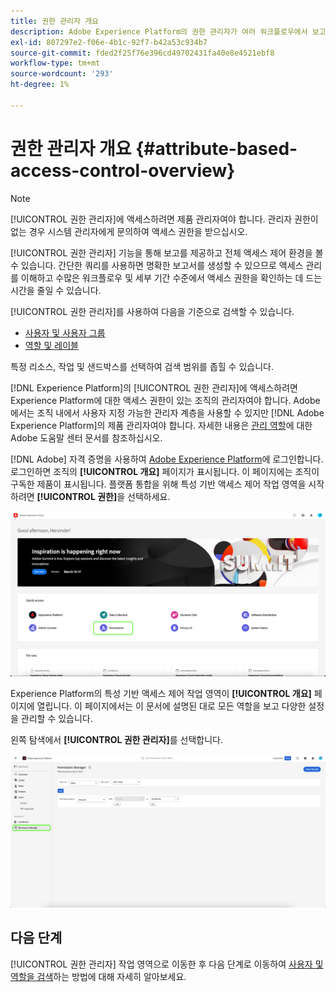 ```yaml
---
title: 권한 관리자 개요
description: Adobe Experience Platform의 권한 관리자가 여러 워크플로우에서 보고서를 생성하는 데 어떻게 도움이 되는지 알아봅니다.
exl-id: 807297e2-f06e-4b1c-92f7-b42a53c934b7
source-git-commit: fded2f25f76e396cd49702431fa40e8e4521ebf8
workflow-type: tm+mt
source-wordcount: '293'
ht-degree: 1%

---
```


# 권한 관리자 개요 {#attribute-based-access-control-overview}

>[!NOTE]
>
>[!UICONTROL 권한 관리자]에 액세스하려면 제품 관리자여야 합니다. 관리자 권한이 없는 경우 시스템 관리자에게 문의하여 액세스 권한을 받으십시오.

[!UICONTROL 권한 관리자] 기능을 통해 보고를 제공하고 전체 액세스 제어 환경을 볼 수 있습니다. 간단한 쿼리를 사용하면 명확한 보고서를 생성할 수 있으므로 액세스 관리를 이해하고 수많은 워크플로우 및 세부 기간 수준에서 액세스 권한을 확인하는 데 드는 시간을 줄일 수 있습니다.

[!UICONTROL 권한 관리자]를 사용하여 다음을 기준으로 검색할 수 있습니다.

* [사용자 및 사용자 그룹](./permissions.md)
* [역할 및 레이블](./permissions.md)

특정 리소스, 작업 및 샌드박스를 선택하여 검색 범위를 좁힐 수 있습니다.

[!DNL Experience Platform]의 [!UICONTROL 권한 관리자]에 액세스하려면 Experience Platform에 대한 액세스 권한이 있는 조직의 관리자여야 합니다. Adobe에서는 조직 내에서 사용자 지정 가능한 관리자 계층을 사용할 수 있지만 [!DNL Adobe Experience Platform]의 제품 관리자여야 합니다. 자세한 내용은 [관리 역할](https://helpx.adobe.com/enterprise/using/admin-roles.html)에 대한 Adobe 도움말 센터 문서를 참조하십시오.

[!DNL Adobe] 자격 증명을 사용하여 [Adobe Experience Platform](https://experience.adobe.com/)에 로그인합니다.  로그인하면 조직의 **[!UICONTROL 개요]** 페이지가 표시됩니다. 이 페이지에는 조직이 구독한 제품이 표시됩니다. 플랫폼 통합을 위해 특성 기반 액세스 제어 작업 영역을 시작하려면 **[!UICONTROL 권한]**&#x200B;을 선택하세요.

![사용 권한을 강조 표시하는 Adobe Experience Platform 개요](../../images/flac-ui/flac-select-product.png)

Experience Platform의 특성 기반 액세스 제어 작업 영역이 **[!UICONTROL 개요]** 페이지에 열립니다. 이 페이지에서는 이 문서에 설명된 대로 모든 역할을 보고 다양한 설정을 관리할 수 있습니다.

왼쪽 탐색에서 **[!UICONTROL 권한 관리자]**&#x200B;를 선택합니다.

![사용 가능한 필터를 표시하는 권한 관리자 검색 화면입니다.](../../images/permission-manager/permission-manager.png)

## 다음 단계

[!UICONTROL 권한 관리자] 작업 영역으로 이동한 후 다음 단계로 이동하여 [사용자 및 역할을 검색](./permissions.md)하는 방법에 대해 자세히 알아보세요.
